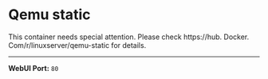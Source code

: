 # Qemu static

This container needs special attention. Please check https://hub. Docker. Com/r/linuxserver/qemu-static for details.

---

**WebUI Port:** `80`